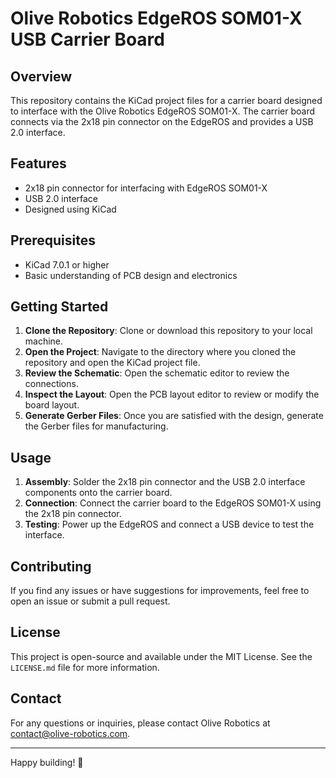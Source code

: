 # Olive Robotics EdgeROS SOM01-X USB Carrier Board

## Overview

This repository contains the KiCad project files for a carrier board designed to interface with the Olive Robotics EdgeROS SOM01-X. The carrier board connects via the 2x18 pin connector on the EdgeROS and provides a USB 2.0 interface.

## Features

- 2x18 pin connector for interfacing with EdgeROS SOM01-X
- USB 2.0 interface
- Designed using KiCad

## Prerequisites

- KiCad 7.0.1 or higher
- Basic understanding of PCB design and electronics

## Getting Started

1. **Clone the Repository**: Clone or download this repository to your local machine.
2. **Open the Project**: Navigate to the directory where you cloned the repository and open the KiCad project file.
3. **Review the Schematic**: Open the schematic editor to review the connections.
4. **Inspect the Layout**: Open the PCB layout editor to review or modify the board layout.
5. **Generate Gerber Files**: Once you are satisfied with the design, generate the Gerber files for manufacturing.

## Usage

1. **Assembly**: Solder the 2x18 pin connector and the USB 2.0 interface components onto the carrier board.
2. **Connection**: Connect the carrier board to the EdgeROS SOM01-X using the 2x18 pin connector.
3. **Testing**: Power up the EdgeROS and connect a USB device to test the interface.

## Contributing

If you find any issues or have suggestions for improvements, feel free to open an issue or submit a pull request.

## License

This project is open-source and available under the MIT License. See the `LICENSE.md` file for more information.

## Contact

For any questions or inquiries, please contact Olive Robotics at [contact@olive-robotics.com](mailto:contact@olive-robotics.com).

---

Happy building! 🤖

